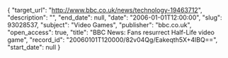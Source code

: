{
  "target_url": "http://www.bbc.co.uk/news/technology-19463712", 
  "description": "", 
  "end_date": null, 
  "date": "2006-01-01T12:00:00", 
  "slug": 93028537, 
  "subject": "Video Games", 
  "publisher": "bbc.co.uk", 
  "open_access": true, 
  "title": "BBC News: Fans resurrect Half-Life video game", 
  "record_id": "20060101T120000/82v04Qg/Eakeqth5X+4lBQ==", 
  "start_date": null
}

